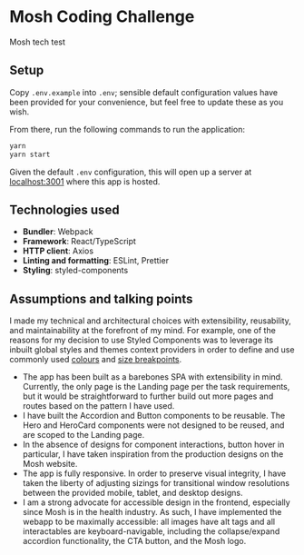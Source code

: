 # Mosh Coding Challenge

Mosh tech test

## Setup

Copy `.env.example` into `.env`; sensible default configuration values have been provided for your convenience, but feel free to update these as you wish.

From there, run the following commands to run the application:

```sh
yarn
yarn start
```

Given the default `.env` configuration, this will open up a server at [localhost:3001](http://localhost:3001) where this app is hosted.

## Technologies used

- **Bundler**: Webpack
- **Framework**: React/TypeScript
- **HTTP client**: Axios
- **Linting and formatting**: ESLint, Prettier
- **Styling**: styled-components

## Assumptions and talking points

I made my technical and architectural choices with extensibility, reusability, and maintainability at the forefront of my mind. For example, one of the reasons for my decision to use Styled Components was to leverage its inbuilt global styles and themes context providers in order to define and use commonly used [colours](./src/theme/palette.ts) and [size breakpoints](./src/theme/size.ts).

- The app has been built as a barebones SPA with extensibility in mind. Currently, the only page is the Landing page per the task requirements, but it would be straightforward to further build out more pages and routes based on the pattern I have used.
- I have built the Accordion and Button components to be reusable. The Hero and HeroCard components were not designed to be reused, and are scoped to the Landing page.
- In the absence of designs for component interactions, button hover in particular, I have taken inspiration from the production designs on the Mosh website.
- The app is fully responsive. In order to preserve visual integrity, I have taken the liberty of adjusting sizings for transitional window resolutions between the provided mobile, tablet, and desktop designs.
- I am a strong advocate for accessible design in the frontend, especially since Mosh is in the health industry. As such, I have implemented the webapp to be maximally accessible: all images have alt tags and all interactables are keyboard-navigable, including the collapse/expand accordion functionality, the CTA button, and the Mosh logo.
